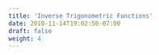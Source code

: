```yaml
---
title: 'Inverse Trigonometric Functions'
date: 2018-11-14T19:02:50-07:00
draft: false
weight: 4
---
```

